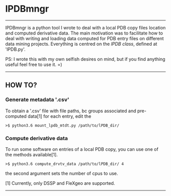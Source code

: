 # lPDBmngr
---
lPDBmngr is a python tool I wrote to deal with a local PDB copy files location and computed derivative data. The main motivation was to facilitate how to deal with writing and loading data computed for PDB entry files on different data mining projects. Everything is centred on the _lPDB class_, defined at 'lPDB.py'. 


PS: I wrote this with my own selfish desires on mind, but if you find anything useful feel free to use it. =)

---

## HOW TO?

### Generate metadata '.csv'

To obtain a '.csv' file with file paths, bc groups associated and pre-computed data[1] for each entry, edit the

```{bash}
>$ python3.6 mount_lpdb_mtdt.py /path/to/lPDB_dir/
```

### Compute derivative data

To run some software on entries of a local PDB copy, you can use one of the methods available[1].

```{bash}
>$ python3.6 compute_drvtv_data /path/to/lPDB_dir/ 4
```
the second argument sets the number of cpus to use.


[1] Currently, only DSSP and FleXgeo are supported.

---
